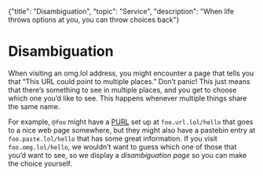 {"title": "Disambiguation", "topic": "Service", "description": "When life throws options at you, you can throw choices back"}

# Disambiguation

When visiting an omg.lol address, you might encounter a page that tells you that “This URL could point to multiple places.” Don’t panic! This just means that there’s something to see in multiple places, and you get to choose which one you’d like to see. This happens whenever multiple things share the same name.

For example, `@foo` might have a [PURL](/info/purls) set up at `foo.url.lol/hello` that goes to a nice web page somewhere, but they might also have a pastebin entry at `foo.paste.lol/hello` that has some great information. If you visit `foo.omg.lol/hello`, we wouldn’t want to guess which one of those that you’d want to see, so we display a _disambiguation page_ so you can make the choice yourself.